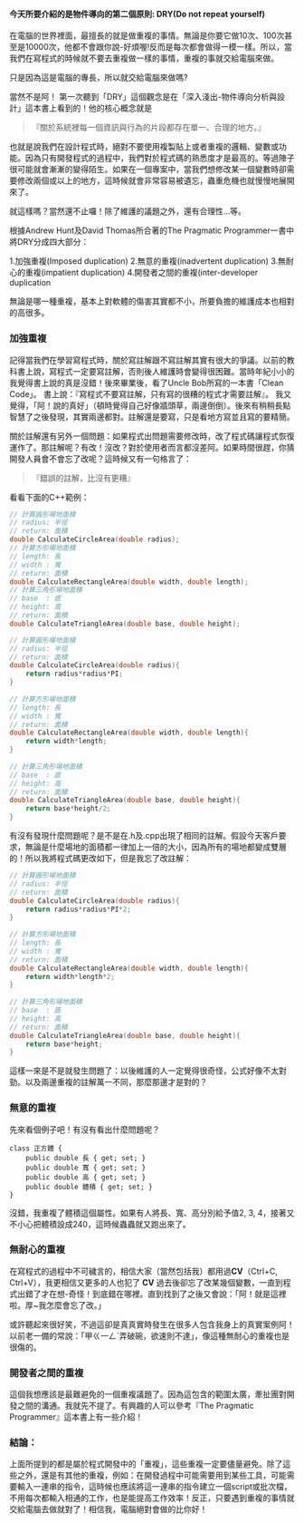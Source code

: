 #### 今天所要介紹的是物件導向的第二個原則: DRY(Do not repeat yourself)
  
在電腦的世界裡面，最擅長的就是做重複的事情。無論是你要它做10次、100次甚至是10000次，他都不會跟你說-好煩喔!反而是每次都會做得一模一樣。所以，當我們在寫程式的時候就不要去重複做一樣的事情，重複的事就交給電腦來做。
  
只是因為這是電腦的專長，所以就交給電腦來做嗎?
  
當然不是阿！
第一次聽到「DRY」這個觀念是在「深入淺出-物件導向分析與設計」這本書上看到的！他的核心概念就是
  
 > 『關於系統裡每一個資訊與行為的片段都存在單一、合理的地方。』
   
也就是說我們在設計程式時，絕對不要使用複製貼上或者重複的邏輯、變數或功能。因為只有開發程式的過程中，我們對於程式碼的熟悉度才是最高的。等過陣子很可能就會漸漸的變得陌生。如果在一個專案中，當我們想修改某一個變數時卻需要修改兩個或以上的地方，這時候就會非常容易被遺忘，蟲重危機也就慢慢地展開來了。
  
就這樣嗎？當然還不止囉！除了維護的議題之外，還有合理性…等。
  
根據Andrew Hunt及David Thomas所合著的The Pragmatic Programmer一書中將DRY分成四大部分：
  
1.加強重複(Imposed duplication)
2.無意的重複(inadvertent duplication)
3.無耐心的重複(impatient duplication)
4.開發者之間的重複(inter-developer duplication
  
無論是哪一種重複，基本上對軟體的傷害其實都不小，所要負擔的維護成本也相對的高很多。
  
### 加強重複
記得當我們在學習寫程式時，關於寫註解跟不寫註解其實有很大的爭議。以前的教科書上說，寫程式一定要寫註解，否則後人維護時會變得很困難。當時年紀小小的我覺得書上說的真是沒錯！後來畢業後，看了Uncle Bob所寫的一本書「Clean Code」。 書上說：『寫程式不要寫註解，只有寫的很糟的程式才需要註解』。 我又覺得，「阿！說的真好」（頓時覺得自己好像牆頭草，兩邊倒倒）。後來有稍稍長點智慧了之後發現，其實兩邊都對。註解還是要寫，只是看地方寫並且寫的要精簡。
  
關於註解還有另外一個問題：如果程式出問題需要修改時，改了程式碼讓程式恢復運作了。那註解呢？有改！沒改？對於使用者而言都沒差阿。如果時間很趕，你猜開發人員會不會忘了改呢？這時候又有一句格言了：
  
> 『錯誤的註解，比沒有更糟』
  
看看下面的C++範例：
```c++ .h檔
// 計算圓形場地面積  
// radius: 半徑  
// return: 面積  
double CalculateCircleArea(double radius);  
// 計算方形場地面積  
// length: 長  
// width : 寬  
// return: 面積  
double CalculateRectangleArea(double width, double length);  
// 計算三角形場地面積  
// base  : 底  
// height: 高  
// return: 面積  
double CalculateTriangleArea(double base, double height);  
```
  
```c++ .cpp 檔
// 計算圓形場地面積  
// radius: 半徑  
// return: 面積  
double CalculateCircleArea(double radius){  
    return radius*radius*PI;  
}  
  
// 計算方形場地面積  
// length: 長  
// width : 寬  
// return: 面積  
double CalculateRectangleArea(double width, double length){  
    return width*length;  
}  
  
// 計算三角形場地面積  
// base  : 底  
// height: 高  
// return: 面積  
double CalculateTriangleArea(double base, double height){  
    return base*height/2;  
} 
``` 
  
有沒有發現什麼問題呢？是不是在.h及.cpp出現了相同的註解。假設今天客戶要求，無論是什麼場地的面積都一律加上一倍的大小，因為所有的場地都變成雙層的！所以我將程式碼更改如下，但是我忘了改註解：
  
```c++
// 計算圓形場地面積  
// radius: 半徑  
// return: 面積  
double CalculateCircleArea(double radius){  
    return radius*radius*PI*2;  
}  
  
// 計算方形場地面積  
// length: 長  
// width : 寬  
// return: 面積  
double CalculateRectangleArea(double width, double length){  
    return width*length*2;  
}  
  
// 計算三角形場地面積  
// base  : 底  
// height: 高  
// return: 面積  
double CalculateTriangleArea(double base, double height){  
    return base*height;  
}  
```
  
這樣一來是不是就發生問題了：以後維護的人一定覺得很奇怪，公式好像不太對勁。以及兩邊重複的註解萬一不同，那麼那邊才是對的？
  
  
### 無意的重複
  
先來看個例子吧！有沒有看出什麼問題呢？
  
```
class 正方體 {  
    public double 長 { get; set; }  
    public double 寬 { get; set; }  
    public double 高 { get; set; }  
    public double 體積 { get; set; }  
}  
```
  
沒錯，我重複了體積這個屬性。如果有人將長、寬、高分別給予值2, 3, 4，接著又不小心把體積設成240，這時候蟲蟲就又跑出來了。
  
    
### 無耐心的重複
  
在寫程式的過程中不可穢言的，相信大家（當然包括我）都用過**CV**（Ctrl+C, Ctrl+V），我更相信又更多的人也犯了 **CV** 過去後卻忘了改某幾個變數，一直到程式出錯了才在想-奇怪！到底錯在哪裡。直到找到了之後又會說：「阿！就是這裡啦。厚~我怎麼會忘了改。」
  
或許聽起來很好笑，不過這卻是真真實時發生在很多人包含我身上的真實案例阿！以前老一備的常說：「甲ㄍ一ㄥˋ弄破碗，欲速則不達」，像這種無耐心的重複也是很傷的。
  
  
### 開發者之間的重複
  
這個我想應該是最難避免的一個重複議題了。因為這包含的範圍太廣，牽扯團對開發之間的溝通。我就先不提了。有興趣的人可以參考『The Pragmatic Programmer』這本書上有一些介紹！
  
### 結論：
上面所提到的都是屬於程式開發中的「重複」，這些重複一定要儘量避免。除了這些之外，還是有其他的重複，例如：在開發過程中可能需要用到某些工具，可能需要輸入一連串的指令，這時候也應該將這一連串的指令建立一個script或批次檔，不用每次都輸入相通的工作，也是能提高工作效率！反正，只要遇到重複的事情就交給電腦去做就對了！相信我，電腦絕對會做的比你好！